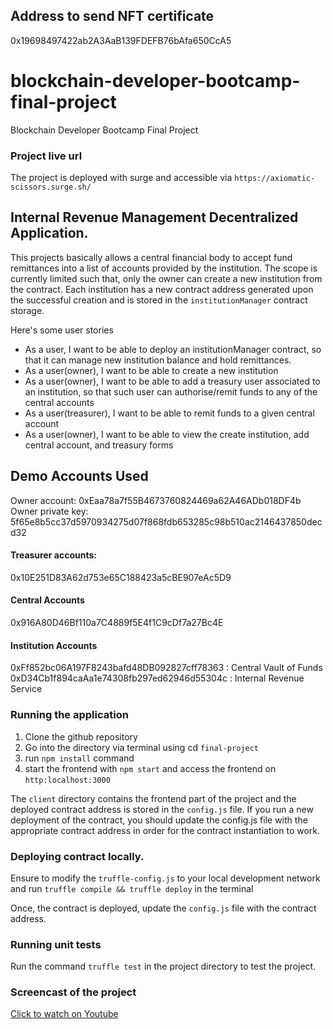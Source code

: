 ## Address to send NFT certificate 
0x19698497422ab2A3AaB139FDEFB76bAfa650CcA5
# blockchain-developer-bootcamp-final-project
Blockchain Developer Bootcamp Final Project

### Project live url
The project is deployed with surge and accessible via `https://axiomatic-scissors.surge.sh/`

## Internal Revenue Management Decentralized Application.
This projects basically allows a central financial body to accept fund remittances into a list of accounts provided by the institution. The scope is currently limited such that, only the owner can create a new institution from the contract. Each institution has a new contract address generated upon the successful creation and is stored in the `institutionManager` contract storage.

Here's some user stories
- As a user, I want to be able to deploy an institutionManager contract, so that it can manage new institution balance and hold remittances.
- As a user(owner), I want to be able to create a new institution
- As a user(owner), I want to be able to add a treasury user associated to an institution, so that such user can authorise/remit funds to any of the central accounts
- As a user(treasurer), I want to be able to remit funds to a given central account
- As a user(owner), I want to be able to view the create institution, add central account, and treasury forms

## Demo Accounts Used
Owner account: 0xEaa78a7f55B4673760824469a62A46ADb018DF4b
Owner private key: 5f65e8b5cc37d5970934275d07f868fdb653285c98b510ac2146437850decd32

#### Treasurer accounts: 
0x10E251D83A62d753e65C188423a5cBE907eAc5D9

#### Central Accounts
0x916A80D46Bf110a7C4889f5E4f1C9cDf7a27Bc4E

#### Institution Accounts
0xFf852bc06A197F8243bafd48DB092827cff78363 : Central Vault of Funds
0xD34Cb1f894caAa1e74308fb297ed62946d55304c : Internal Revenue Service

### Running the application
1. Clone the github repository
2. Go into the directory via terminal using cd `final-project` 
3. run `npm install` command
4. start the frontend with `npm start` and access the frontend on `http:localhost:3000`

The `client` directory contains the frontend part of the project and the deployed contract address is stored in the `config.js` file.
If you run a new deployment of the contract, you should update the config.js file with the appropriate contract address in order for the contract instantiation to work.

### Deploying contract locally.
Ensure to modify the `truffle-config.js` to your local development network and run `truffle compile && truffle deploy` in the terminal

Once, the contract is deployed, update the `config.js` file with the contract address.

### Running unit tests
Run the command `truffle test` in the project directory to test the project.

### Screencast of the project
[Click to watch on Youtube](https://youtu.be/2_moEDs6vG0)
